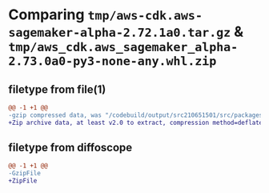 # Comparing `tmp/aws-cdk.aws-sagemaker-alpha-2.72.1a0.tar.gz` & `tmp/aws_cdk.aws_sagemaker_alpha-2.73.0a0-py3-none-any.whl.zip`

## filetype from file(1)

```diff
@@ -1 +1 @@
-gzip compressed data, was "/codebuild/output/src210651501/src/packages/individual-packages/aws-sagemaker/dist/python/aws-cdk.aws-sagemaker-alpha-2.72.1a0.", last modified: Thu Mar 30 19:09:35 2023, max compression
+Zip archive data, at least v2.0 to extract, compression method=deflate
```

## filetype from diffoscope

```diff
@@ -1 +1 @@
-GzipFile
+ZipFile
```

